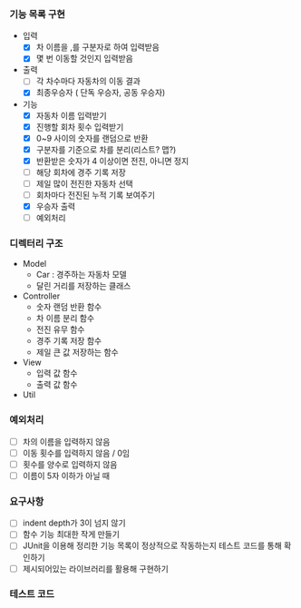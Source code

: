 ### 기능 목록 구현
- 입력
  - [x] 차 이름을 ,를 구분자로 하여 입력받음
  - [x] 몇 번 이동할 것인지 입력받음
- 출력
  - [ ] 각 차수마다 자동차의 이동 결과
  - [x] 최종우승자 ( 단독 우승자, 공동 우승자)
- 기능
  - [x] 자동차 이름 입력받기
  - [x] 진행할 회차 횟수 입력받기
  - [x] 0~9 사이의 숫자를 랜덤으로 반환
  - [x] 구분자를 기준으로 차를 분리(리스트? 맵?)
  - [x] 반환받은 숫자가 4 이상이면 전진, 아니면 정지
  - [ ] 해당 회차에 경주 기록 저장
  - [ ] 제일 많이 전진한 자동차 선택
  - [ ] 회차마다 전진된 누적 기록 보여주기
  - [x] 우승자 출력
  - [ ] 예외처리

### 디렉터리 구조
- Model
  - Car : 경주하는 자동차 모델
  - 달린 거리를 저장하는 클래스
- Controller
  - 숫자 랜덤 반환 함수
  - 차 이름 분리 함수
  - 전진 유무 함수
  - 경주 기록 저장 함수
  - 제일 큰 값 저장하는 함수
- View
  - 입력 값 함수
  - 출력 값 함수
- Util

### 예외처리
- [ ] 차의 이름을 입력하지 않음
- [ ] 이동 횟수를 입력하지 않음 / 0임
- [ ] 횟수를 양수로 입력하지 않음
- [ ] 이름이 5자 이하가 아닐 때

### 요구사항
- [ ] indent depth가 3이 넘지 않기
- [ ] 함수 기능 최대한 작게 만들기
- [ ] JUnit을 이용해 정리한 기능 목록이 정상적으로 작동하는지 테스트 코드를 통해 확인하기
- [ ] 제시되어있는 라이브러리를 활용해 구현하기

### 테스트 코드
